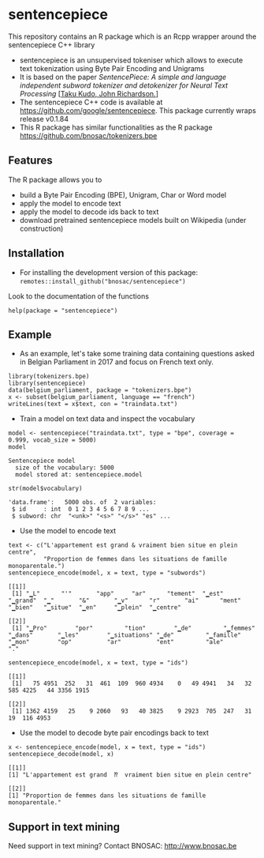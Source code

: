 # sentencepiece 

This repository contains an R package which is an Rcpp wrapper around the sentencepiece C++ library

- sentencepiece is an unsupervised tokeniser which allows to execute text tokenization using Byte Pair Encoding and Unigrams
- It is based on the paper *SentencePiece: A simple and language independent subword tokenizer and detokenizer for Neural Text Processing* [[Taku Kudo, John Richardson.](https://www.aclweb.org/anthology/D18-2012)]
- The sentencepiece C++ code is available at https://github.com/google/sentencepiece. This package currently wraps release v0.1.84
- This R package has similar functionalities as the R package https://github.com/bnosac/tokenizers.bpe

## Features

The R package allows you to 

- build a Byte Pair Encoding (BPE), Unigram, Char or Word model
- apply the model to encode text
- apply the model to decode ids back to text
- download pretrained sentencepiece models built on Wikipedia (under construction)


## Installation

- For installing the development version of this package: `remotes::install_github("bnosac/sentencepiece")`

Look to the documentation of the functions

```{r}
help(package = "sentencepiece")
```

## Example

- As an example, let's take some training data containing questions asked in Belgian Parliament in 2017 and focus on French text only.


```{r}
library(tokenizers.bpe)
library(sentencepiece)
data(belgium_parliament, package = "tokenizers.bpe")
x <- subset(belgium_parliament, language == "french")
writeLines(text = x$text, con = "traindata.txt")
```

- Train a model on text data and inspect the vocabulary


```{r}
model <- sentencepiece("traindata.txt", type = "bpe", coverage = 0.999, vocab_size = 5000)
model
```  

```
Sentencepiece model
  size of the vocabulary: 5000
  model stored at: sentencepiece.model
```

```{r}
str(model$vocabulary)
```

```
'data.frame':	5000 obs. of  2 variables:
 $ id     : int  0 1 2 3 4 5 6 7 8 9 ...
 $ subword: chr  "<unk>" "<s>" "</s>" "es" ...
```


- Use the model to encode text


```{r}
text <- c("L'appartement est grand & vraiment bien situe en plein centre",
          "Proportion de femmes dans les situations de famille monoparentale.")
sentencepiece_encode(model, x = text, type = "subwords")
```

```
[[1]]
 [1] "▁L"      "'"       "app"     "ar"      "tement"  "▁est"    "▁grand"  "▁"       "&"       "▁v"      "r"       "ai"      "ment"    "▁bien"   "▁situe"  "▁en"     "▁plein"  "▁centre"

[[2]]
 [1] "▁Pro"        "por"         "tion"        "▁de"         "▁femmes"     "▁dans"       "▁les"        "▁situations" "▁de"         "▁famille"    "▁mon"        "op"          "ar"          "ent"         "ale"         "." 
```

```{r}
sentencepiece_encode(model, x = text, type = "ids")
```

```
[[1]]
 [1]   75 4951  252   31  461  109  960 4934    0   49 4941   34   32  585 4225   44 3356 1915

[[2]]
 [1] 1362 4159   25    9 2060   93   40 3825    9 2923  705  247   31   19  116 4953
```

- Use the model to decode byte pair encodings back to text


```{r}
x <- sentencepiece_encode(model, x = text, type = "ids")
sentencepiece_decode(model, x)
```

```
[[1]]
[1] "L'appartement est grand  ⁇  vraiment bien situe en plein centre"

[[2]]
[1] "Proportion de femmes dans les situations de famille monoparentale."
```

## Support in text mining

Need support in text mining?
Contact BNOSAC: http://www.bnosac.be

